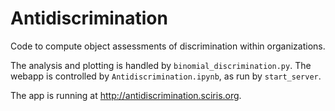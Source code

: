 # Antidiscrimination

Code to compute object assessments of discrimination within organizations.

The analysis and plotting is handled by `binomial_discrimination.py`. The webapp is controlled by `Antidiscrimination.ipynb`, as run by `start_server`.

The app is running at http://antidiscrimination.sciris.org.